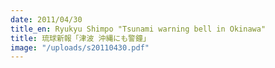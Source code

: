 ```yaml
---
date: 2011/04/30
title_en: Ryukyu Shimpo "Tsunami warning bell in Okinawa"
title: 琉球新報「津波 沖縄にも警鐘」
image: "/uploads/s20110430.pdf"
---
```


